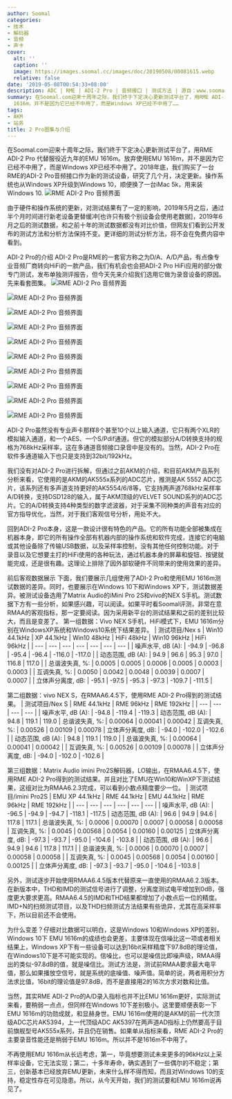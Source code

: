 ```yaml
---
author: Soomal
categories:
- 技术
- 解码器
- 音频
- 声卡
cover:
  alt: ''
  caption: ''
  image: https://images.soomal.cc/images/doc/20190508/00081615.webp
  relative: false
date: '2019-05-08T00:54:33+08:00'
description: ADC | RME | ADI-2 Pro | 音频接口 | 测试方法 | 源自：www.soomal.com | 版权：原创 |  平均/总评分：09.45/189
summary: 在Soomal.com迎来十周年之际，我们终于下定决心更新测试平台了，用RME ADI-2 Pro 代替服役近九年的EMU 1616m。放弃使用EMU
  1616m，并不是因为它已经不中用了，而是Windows XP已经不中用了……
tags:
- AKM
- 站务
title: 2 Pro图集与介绍
---
```


在Soomal.com迎来十周年之际，我们终于下定决心更新测试平台了，用RME ADI-2 Pro 代替服役近九年的EMU 1616m。放弃使用EMU 1616m，并不是因为它已经不中用了，而是Windows XP已经不中用了。2018年底，我们购买了一台RME的ADI-2 Pro音频接口作为新的测试设备，研究了几个月，决定更新。操作系统也从Windows XP升级到Windows 10，顺便换了一台iMac 5k，用来装Windows 10.
![RME ADI-2 Pro 音频界面](https://images.soomal.cc/images/doc/20190502/00081513.webp)




由于硬件和操作系统的更新，对测试结果有了一定的影响，2019年5月之后，通过半个月时间进行新老设备更替缓冲[也许只有极个别设备会使用老数据]，2019年6月之后的测试数据，和之前十年的测试数据都没有对比价值，但网友们看到公开发布的测试方法和分析方法保持不变。更详细的测试分析方法，将不会在免费内容中看到。

ADI-2 Pro的介绍
ADI-2 Pro是RME的一套官方称之为D/A、A/D产品，有点像专业音频厂商转向HiFi的一款产品，我们有机会也会把ADI-2 Pro HiFi应用的部分做专门测试，发布单独测评报告，但今天先来介绍我们选用它做为录音设备的原因。先来看套图集。
![RME ADI-2 Pro 音频界面](https://images.soomal.cc/images/doc/20190502/00081514_01.webp)




![RME ADI-2 Pro 音频界面](https://images.soomal.cc/images/doc/20190502/00081515_01.webp)




![RME ADI-2 Pro 音频界面](https://images.soomal.cc/images/doc/20190502/00081516_01.webp)




![RME ADI-2 Pro 音频界面](https://images.soomal.cc/images/doc/20190502/00081517_01.webp)




![RME ADI-2 Pro 音频界面](https://images.soomal.cc/images/doc/20190502/00081518_01.webp)




![RME ADI-2 Pro 音频界面](https://images.soomal.cc/images/doc/20190502/00081519_01.webp)




![RME ADI-2 Pro 音频界面](https://images.soomal.cc/images/doc/20190502/00081520_01.webp)




![RME ADI-2 Pro 音频界面](https://images.soomal.cc/images/doc/20190502/00081521_01.webp)




![RME ADI-2 Pro 音频界面](https://images.soomal.cc/images/doc/20190502/00081522_01.webp)




![RME ADI-2 Pro 音频界面](https://images.soomal.cc/images/doc/20190502/00081523_01.webp)




ADI-2 Pro虽然没有专业声卡那样8个甚至10个以上输入通道，它只有两个XLR的模拟输入通道，和一个AES、一个S/Pdif通道。但它的模拟部分A/D转换支持的规格为768kHz采样率，这在多通道音频接口录音中是没有的。当然，ADI-2 Pro在软件多通道输入下也只是支持到32bit/192kHz。

我们没有对ADI-2 Pro进行拆解，但通过之前AKM的介绍，和目前AKM产品系列分析来看，它使用的是AKM的AK555x系列的ADC芯片，推测是AK 5552 ADC芯片，该系列还有多声道支持更好的AK5554/6/8等，它支持两声道768kHz采样率A/D转换，支持DSD128的输入，属于AKM顶级的VELVET SOUND系列的ADC芯片。它的A/D转换支持4种类型的数字滤波器，对于采集不同种类的声音有对应的官方指导优化，当然，对于我们客观信号分析，用处不大。

回到ADI-2 Pro本身，这是一款设计很有特色的产品。它的所有功能全部被集成在机器本身，即它的所有操作全部有机器内部的操作系统和软件完成，连接它的电脑或其他设备除了传输USB数据，以及采样率控制，没有其他任何控制功能。对于录音以及它想要主打的HiFi使用的各种玩法，通过机器本身的屏幕和旋钮、按键就能完成，还是很有趣。这理论上排除了因外部软硬件不同带来的使用效果的差异。

前后客观数据展示
下面，我们要展示几组使用了ADI-2 Pro和使用EMU 1616m测试数据的差异。同时，也要展示在Windows 10下和Windows XP下，测试数据差异。被测试设备选用了Matrix Audio的iMini Pro 2S和vivo的NEX S手机。测试数据下方有一些分析，如果感兴趣，可以阅读。如果平时看Soomal评测，非常在意RMAA的客观指标，那一定要阅读。因为采用新平台的测试结果和之前的差别比较大，而且是变差了。
第一组数据：Vivo NEX S手机，HiFi模式下，EMU 1616m分别在WindowsXP系统和Windows10系统下结果差异。
| 测试项目/Nex s | Win10 44.1kHz | XP 44.1kHz | Win10 48kHz | HiFi 48kHz | Win10 96kHz | HiFi 96kHz |
| --- | --- | --- | --- | --- | --- | --- |
| 噪声水平, dB (A): | -94.9 | -96.8 | -95.4 | -96.4 | -116.0 | -117.0 |
| 动态范围, dB (A): | 94.9 | 96.6 | 95.3 | 97.0 | 116.8 | 117.0 |
| 总谐波失真, %: | 0.0005 | 0.0005 | 0.0006 | 0.0005 | 0.0003 | 0.0003 |
| 互调失真, %: | 0.0050 | 0.0042 | 0.0048 | 0.0039 | 0.0007 | 0.0007 |
| 立体声分离度, dB: | -95.1 | -97.5 | -95.3 | -97.3 | -109.7 | -111.5 |


第二组数据：vivo NEX S，在RMAA6.4.5下，使用RME ADI-2 Pro得到的测试结果。
| 测试项目/Nex S | RME 44.1kHz | RME 96kHz | RME 192kHz |
| --- | --- | --- | --- |
| 噪声水平, dB (A): | -94.8 | -119.4 | -119.3 | 动态范围, dB (A): | 94.8 | 119.1 | 119.0 | 总谐波失真, %: | 0.00064 | 0.00041 | 0.00042 | 互调失真, %: | 0.00526 | 0.00109 | 0.00078 | 立体声分离度, dB: | -94.0 | -102.0 | -102.6 |
| 动态范围, dB (A): | 94.8 | 119.1 | 119.0 |
| 总谐波失真, %: | 0.00064 | 0.00041 | 0.00042 |
| 互调失真, %: | 0.00526 | 0.00109 | 0.00078 |
| 立体声分离度, dB: | -94.0 | -102.0 | -102.6 |


第三组数据：Matrix Audio imini Pro2S解码器，LO输出，在RMAA6.4.5下，使用RME ADI-2 Pro得到的测试结果。并且对比了EMU在Win10和WinXP下测试结果，这组对比为RMAA6.2.3完成，可以看到小数点精度要少一位。
| 测试项目/imini Pro2S | EMU XP 44.1kHz | RME 44.1kHz | EMU 44.1kHz | RME 96kHz | RME 192kHz |
| --- | --- | --- | --- | --- | --- |
| 噪声水平, dB (A): | -96.5 | -94.9 | -94.7 | -118.1 | -117.5 | 动态范围, dB (A): | 96.6 | 94.9 | 94.6 | 117.8 | 117.1 | 总谐波失真, %: | 0.0006 | 0.00070 | 0.0007 | 0.00058 | 0.00058 | 互调失真, %: | 0.0045 | 0.00568 | 0.0054 | 0.00160 | 0.00125 | 立体声分离度, dB: | -97.3 | -93.7 | -95.0 | -104.6 | -103.8 |
| 动态范围, dB (A): | 96.6 | 94.9 | 94.6 | 117.8 | 117.1 |
| 总谐波失真, %: | 0.0006 | 0.00070 | 0.0007 | 0.00058 | 0.00058 |
| 互调失真, %: | 0.0045 | 0.00568 | 0.0054 | 0.00160 | 0.00125 |
| 立体声分离度, dB: | -97.3 | -93.7 | -95.0 | -104.6 | -103.8 |


另外，测试逐步开始使用RMAA6.4.5版本代替原来一直使用的RMAA6.2.3版本。在新版本中，THD和IMD的测试信号进行了调整，分离度测试电平增加到0dB，强度更大要求更高。RMAA6.4.5的IMD和THD结果都增加了小数点后一位的精度。
IMD+N的扫频测试项目，以及THD扫频测试方法结果有些诡异，尤其在高采样率下，所以目前还不会使用。

为什么变差？仔细对比数据可以明白，这是Windows 10和Windows XP的差别，Windows 10下 EMU 1616m的成绩也会更差，主要体现在信噪比这一项或者相关结果上，Windows XP下有一些设备可以达到16bit采样精度下97.8dB的理论值，在Windows10下是不可能实现的。信噪比，也可以是噪信比即噪声级，RMAA得出的类似-97.8dB的值，就是噪信比。测试方法是，测试前RMAA要求最大电平值，那么如果播放空信号，就是系统的底噪值、噪声值。简单的说，两者用积分方法求比值，16bit的理论值是97.8dB，而不是直接用2的16次方求对数和比值。

当然，其实RME ADI-2 Pro的A/D录入指标也并不比EMU 1616m更好，实际测试来看，要稍弱一点点，但同样在Windows 10下差别极小。这里要顺便表彰一下EMU 1616m的功勋成就，和显赫身世。EMU 1616m使用的是AKM的前一代次顶级ADC芯片AK5394，上一代顶级ADC AK5397在两声道AD指标上仍然要高于目前旗舰型号AK555x系列，并且仍在销售。如果单从指标来看，RME ADI-2 Pro的主要录音性能还是稍弱于EMU 1616m。所以并不是1616m不中用了。

不再使用EMU 1616m从长远考虑，第一，毕竟想要测试未来更多的96kHz以上采样率设备，它无法实现；第二，十多年寿命，确实遇到了一些偶尔的不稳定；第三，创新基本已经放弃EMU更新，未来什么样不得而知，而且对Windows 10的支持，稳定性存在可见隐患。所以，从今天开始，我们的测试要和EMU 1616m说再见了。